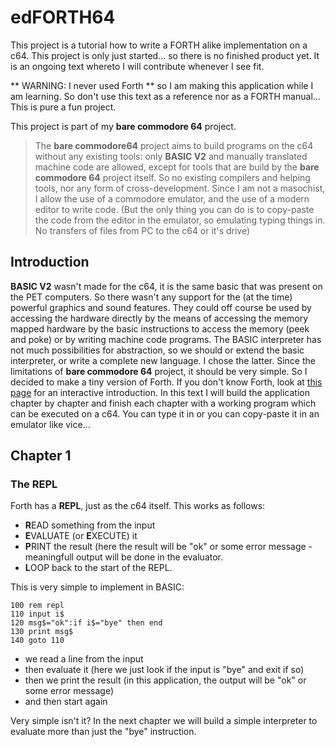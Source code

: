 # edFORTH64

This project is a tutorial how to write a FORTH alike implementation on a c64.
This project is only just started... so there is no finished product yet. It is an ongoing text whereto I will contribute whenever I see fit.

** WARNING: I never used Forth ** so I am making this application while I am learning. So don't use this text as a reference nor as a FORTH manual... This is pure a fun project.

This project is part of my **bare commodore 64** project.

> The **bare commodore64** project aims to build programs on the c64 without any existing tools: only **BASIC V2** and manually translated machine code are allowed, except for tools that are build by the **bare commodore 64** project itself. So no existing compilers and helping tools, nor any form of cross-development. Since I am not a masochist, I allow the use of a commodore emulator, and the use of a modern editor to write code. (But the only thing you can do is to copy-paste the code from the editor in the emulator, so emulating typing things in. No transfers of files from PC to the c64 or it's drive)

## Introduction

**BASIC V2** wasn't made for the c64, it is the same basic that was present on the PET computers. So there wasn't any support for the (at the time) powerful graphics and sound features. They could off course be used by accessing the hardware directly by the means of accessing the memory mapped hardware by the basic instructions to access the memory (peek and poke) or by writing machine code programs. The BASIC interpreter has not much possibilities for abstraction, so we should or extend the basic interpreter, or write a complete new language. I chose the latter. Since the limitations of **bare commodore 64** project, it should be very simple. So I decided to make a tiny version of Forth. If you don't know Forth, look at [this page](https://skilldrick.github.io/easyforth/) for an interactive introduction. 
In this text I will build the application chapter by chapter and finish each chapter with a working program which can be executed on a c64. You can type it in or you can copy-paste it in an emulator like vice...

## Chapter 1
### The REPL

Forth has a **REPL**, just as the c64 itself. This works as follows:  
- **R**EAD something from the input  
- **E**VALUATE (or **E**XECUTE) it  
- **P**RINT the result (here the result will be "ok" or some error message - meaningfull output will be done in the evaluator.  
- **L**OOP back to the start of the REPL.

This is very simple to implement in BASIC:

```
100 rem repl
110 input i$
120 msg$="ok":if i$="bye" then end
130 print msg$
140 goto 110
```
- we read a line from the input  
- then evaluate it (here we just look if the input is "bye" and exit if so)
- then we print the result (in this application, the output will be "ok" or some error message) 
- and then start again

Very simple isn't it? In the next chapter we will build a simple interpreter to evaluate more than just the "bye" instruction.









